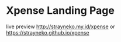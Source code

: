 # Xpense Landing Page
live preview http://strayneko.my.id/xpense
or
https://strayneko.github.io/xpense
